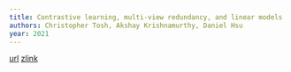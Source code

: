 ```yaml
---
title: Contrastive learning, multi-view redundancy, and linear models
authors: Christopher Tosh, Akshay Krishnamurthy, Daniel Hsu
year: 2021
---
```

[url](http://arxiv.org/abs/2008.10150)
[zlink](zotero://select/items/@toshContrastiveLearningMultiview2021)
